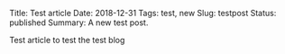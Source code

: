 Title: Test article
Date: 2018-12-31
Tags: test, new
Slug: testpost
Status: published
Summary: A new test post.

Test article to test the test blog
